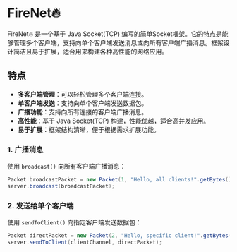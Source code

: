 # FireNet🔥

FireNet🔥 是一个基于 Java Socket(TCP) 编写的简单Socket框架。它的特点是能够管理多个客户端，支持向单个客户端发送消息或向所有客户端广播消息。框架设计简洁且易于扩展，适合用来构建各种高性能的网络应用。

## 特点
- **多客户端管理**：可以轻松管理多个客户端连接。
- **单客户端发送**：支持向单个客户端发送数据包。
- **广播功能**：支持向所有连接的客户端广播消息。
- **高性能**：基于 Java Socket(TCP) 构建，性能优越，适合高并发应用。
- **易于扩展**：框架结构清晰，便于根据需求扩展功能。

### 1. 广播消息
使用 `broadcast()` 向所有客户端广播消息：
```java
Packet broadcastPacket = new Packet(1, "Hello, all clients!".getBytes());
server.broadcast(broadcastPacket);
```

### 2. 发送给单个客户端
使用 `sendToClient()` 向指定客户端发送数据包：
```java
Packet directPacket = new Packet(2, "Hello, specific client!".getBytes());
server.sendToClient(clientChannel, directPacket);
```